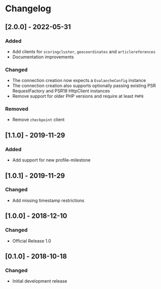 # Changelog
## [2.0.0] - 2022-05-31
### Added
- Add clients for `scoringcluster`, `geocoordinates` and `articlereferences`
- Documentation improvements

### Changed
- The connection creation now expects a `EvalancheConfig` instance
- The connection creation also supports optionally passing existing PSR RequestFactory and PSR18 HttpClient instances
- Remove support for older PHP versions and require at least `PHP8`

### Removed
- Remove `checkpoint` client

## [1.1.0] - 2019-11-29
### Added
- Add support for new profile-milestone

## [1.0.1] - 2019-11-29
### Changed
- Add missing timestamp restrictions

## [1.0.0] - 2018-12-10
### Changed
- Official Release 1.0

## [0.1.0] - 2018-10-18
### Changed
- Initial development release
